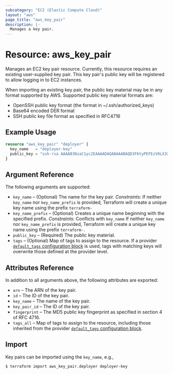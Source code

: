 ```yaml
---
subcategory: "EC2 (Elastic Compute Cloud)"
layout: "aws"
page_title: "aws_key_pair"
description: |-
  Manages a key pair.
---
```


[default-tags]: https://www.terraform.io/docs/providers/aws/index.html#default_tags-configuration-block

# Resource: aws_key_pair

Manages an EC2 key pair resource.
Currently, this resource requires an existing user-supplied key pair.
This key pair's public key will be registered to allow logging in to EC2 instances.

When importing an existing key pair, the public key material may be in any format supported by AWS.
Supported public key material formats are:

* OpenSSH public key format (the format in ~/.ssh/authorized_keys)
* Base64 encoded DER format
* SSH public key file format as specified in RFC4716

## Example Usage

```terraform
resource "aws_key_pair" "deployer" {
  key_name   = "deployer-key"
  public_key = "ssh-rsa AAAAB3NzaC1yc2EAAAADAQABAAABAQD3F6tyPEFEzV0LX3X8BsXdMsQz1x2cEikKDEY0aIj41qgxMCP/iteneqXSIFZBp5vizPvaoIR3Um9xK7PGoW8giupGn+EPuxIA4cDM4vzOqOkiMPhz5XK0whEjkVzTo4+S0puvDZuwIsdiW9mxhJc7tgBNL0cYlWSYVkz4G/fslNfRPW5mYAM49f4fhtxPb5ok4Q2Lg9dPKVHO/Bgeu5woMc7RY0p1ej6D4CKFE6lymSDJpW0YHX/wqE9+cfEauh7xZcG0q9t2ta6F6fmX0agvpFyZo8aFbXeUBr7osSCJNgvavWbM/06niWrOvYX2xwWdhXmXSrbX8ZbabVohBK41 email@example.com"
}
```

## Argument Reference

The following arguments are supported:

* `key_name` – (Optional) The name for the key pair.
    _Constraints:_ If neither `key_name` nor `key_name_prefix` is provided, Terraform will create a unique key name using the prefix `terraform-`
* `key_name_prefix` – (Optional) Creates a unique name beginning with the specified prefix.
    _Constraints:_ Conflicts with `key_name`  If neither `key_name` nor `key_name_prefix` is provided, Terraform will create a unique key name using the prefix `terraform-`.
* `public_key` – (Required) The public key material.
* `tags` – (Optional) Map of tags to assign to the resource. If a provider [`default_tags` configuration block][default-tags] is used, tags with matching keys will overwrite those defined at the provider level.

## Attributes Reference

In addition to all arguments above, the following attributes are exported:

* `arn` – The ARN of the key pair.
* `id` – The ID of the key pair.
* `key_name` – The name of the key pair.
* `key_pair_id` – The ID of the key pair.
* `fingerprint` – The MD5 public key fingerprint as specified in section 4 of RFC 4716.
* `tags_all` – Map of tags to assign to the resource, including those inherited from the provider [`default_tags` configuration block][default-tags].

## Import

Key pairs can be imported using the `key_name`, e.g.,

```
$ terraform import aws_key_pair.deployer deployer-key
```
